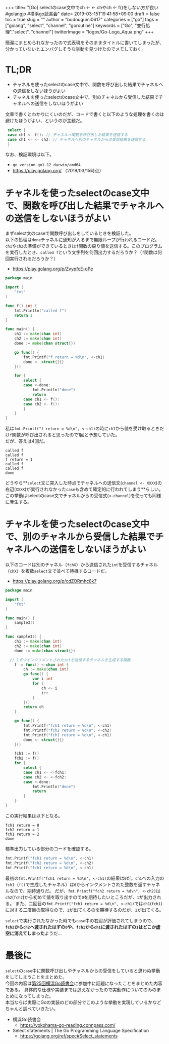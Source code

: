 +++
title= "[Go] selectのcase文中でch <- <- chやch <- f()をしない方が良い #golangjp #横浜go読書会"
date= 2019-03-15T19:41:58+09:00
draft = false
toc = true
slug = ""
author = "budougumi0617"
categories = ["go"]
tags = ["golang", "select", "channel", "goroutine"]
keywords = ["Go", "並行処理","select", "channel"]
twitterImage = "logos/Go-Logo_Aqua.png"
+++


簡潔にまとめられなかったので式表現をそのままタイトルに書いてしまったが、分かっていないとエンバグしそうな挙動を見つけたのでメモしておく。

<!--more-->

# TL;DR
- チャネルを使ったselectのcase文中で、関数を呼び出した結果でチャネルへの送信をしないほうがよい
- チャネルを使ったselectのcase文中で、別のチャネルから受信した結果でチャネルへの送信をしないほうがよい

文章で書くとわかりにくいのだが、コードで書くと以下のような処理を書くのは避けたほうがよい、というのが主題だ。

```go
 select {
 case ch1 <- f(): // チャネルへ関数を呼び出した結果を送信する
 case ch1 <- <- ch2: // チャネルへ別のチャネルからの受信結果を送信する
 }
```
なお、検証環境は以下。

- `go version go1.12 darwin/amd64`
- https://play.golang.org/ （2019/03/15時点）

# チャネルを使ったselectのcase文中で、関数を呼び出した結果でチャネルへの送信をしないほうがよい
まずselect文のcaseで関数呼び出しをしているときを検証した。  
以下の処理は`done`チャネルに通知が入るまで無限ループが行われるコードだ。  
`ch1`や`ch2`の準備ができているときは`f`関数の戻り値を送信する。このプログラムを実行したとき、`called f`という文字列を何回出力するだろうか？（`f`関数は何回実行されるだろうか？）

- https://play.golang.org/p/ZvypfcE-oPe

```go
package main

import (
	"fmt"
)

func f() int {
	fmt.Println("called f")
	return 1
}

func main() {
	ch1 := make(chan int)
	ch2 := make(chan int)
	done := make(chan struct{})

	go func() {
		fmt.Printf("f return = %d\n", <-ch1)
		done <- struct{}{}
	}()

	for {
		select {
		case <-done:
			fmt.Println("done")
			return
		case ch1 <- f():
		case ch2 <- f():
		}
	}
}
```

私は`fmt.Printf("f return = %d\n", <-ch1)`の時に`ch1`から値を受け取るときだけ`f`関数が呼び出されると思ったので1回と予想していた。  
だが、答えは4回だ。

```
called f
called f
f return = 1
called f
called f
done
```

どうやら**`select`文に突入した時点でチャネルへの送信文(`channel <- XXXX`)の右辺(`XXXX`)が実行されなかった`case`も含めて確定的に行われてしまう**らしい。  
この挙動はselectのcase文でチャネルからの受信式(`<-channel`)を使っても同様に発生する。


# チャネルを使ったselectのcase文中で、別のチャネルから受信した結果でチャネルへの送信をしないほうがよい
以下のコードは別のチャネル（`fchX`）から送信された`int`を受信するチャネル（`chX`）を複数`select`文で並べて待機するコードだ。

- https://play.golang.org/p/cdZORmhc8k7

```go
package main

import (
	"fmt"
)

func main() {
	sample3()
}

func sample3() {
	ch1 := make(chan int)
	ch2 := make(chan int)
	done := make(chan struct{})

  // 1ずつインクリメントされたintを送信するチャネルを生成する関数
	f := func() <-chan int {
		ch := make(chan int)
		go func() {
			var i int
			for {
				ch <- i
				i++
			}
		}()
		return ch
	}

	go func() {
		fmt.Printf("fch1 return = %d\n", <-ch1)
		fmt.Printf("fch2 return = %d\n", <-ch2)
		fmt.Printf("fch1 return = %d\n", <-ch1)
		done <- struct{}{}
	}()

	fch1 := f()
	fch2 := f()
	for {
		select {
		case ch1 <- <-fch1:
		case ch2 <- <-fch2:
		case <-done:
			fmt.Println("done")
			return
		}
	}
}
```

この実行結果は以下となる。

```
fch1 return = 0
fch2 return = 1
fch1 return = 2
done
```

標準出力している部分のコードを確認する。

```go
fmt.Printf("fch1 return = %d\n", <-ch1)
fmt.Printf("fch2 return = %d\n", <-ch2)
fmt.Printf("fch1 return = %d\n", <-ch1)
```

最初の`fmt.Printf("fch1 return = %d\n", <-ch1)`の結果は`0`だ。`ch1`への入力の`fch1`（`f()`で生成したチャネル）は`0`からインクメントされた整数を返すチャネルなので、期待通りだ。
だが、`fmt.Printf("fch2 return = %d\n", <-ch2)`は`ch2`(`fch2`)から初めて値を取り出すので`0`を期待したいところだが、`1`が出力される。
また、二回目の`fmt.Printf("fch1 return = %d\n", <-ch1)`では`ch1`(`fch1`)に対する二度目の取得なので、`1`が出てくるのを期待するのだが、`2`が出てくる。

`select`で実行されたなかった時でも`case`中の右辺が評価されてしまうので、
**`fch2`から`ch2`へ渡されたはずの`0`や、`fch1`から`ch1`に渡されたはずの`1`はどこか虚空に消えてしまった**ようだ…

# 最後に
`select`の`case`中に関数呼び出しやチャネルからの受信をしていると思わぬ挙動をしてしまうことをまとめた。  
今回の内容は[第25回横浜Go読書会](https://yokohama-go-reading.connpass.com/event/120344/)に参加中に話題になったことをまとめた内容である。
具体的な仕様や実装までは追えなかったので実動作についてのみのまとめになってしまった。  
本当ならば実際にGoの実装のどの部分でこのような挙動を実現しているかなどちゃんと調べていきたい。

- 横浜Go読書会
  - https://yokohama-go-reading.connpass.com/
- Select statements | The Go Programming Language Specification
  - https://golang.org/ref/spec#Select_statements


